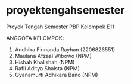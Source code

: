 # proyektengahsemester
Proyek Tengah Semester PBP Kelompok E11

ANGGOTA KELOMPOK:
1. Andhika Finnanda Rayhan (2206826551)
2. Maulana Afzaal Wibowo (NPM)
3. Hishah Khalishah (NPM)
4. Rafli Aditya Shaista (NPM)
5. Gyanamurti Adhikara Bano (NPM)
